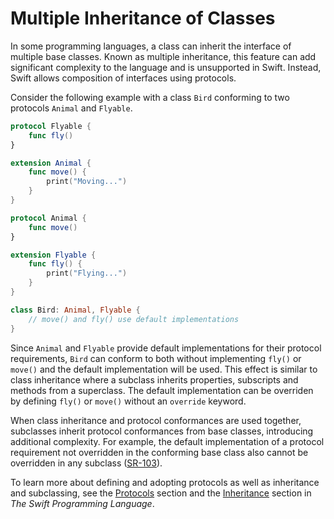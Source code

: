 # Multiple Inheritance of Classes

In some programming languages, a class can inherit the interface of multiple base classes. Known as multiple inheritance, this feature can add significant complexity to the language and is unsupported in Swift. Instead, Swift allows composition of interfaces using protocols.

Consider the following example with a class `Bird` conforming to two protocols `Animal` and `Flyable`.

```swift
protocol Flyable {
    func fly()
}

extension Animal {
    func move() {
        print("Moving...")
    }
}

protocol Animal {
    func move()
}

extension Flyable {
    func fly() {
        print("Flying...")
    }
}

class Bird: Animal, Flyable {
    // move() and fly() use default implementations
}
```

Since `Animal` and `Flyable` provide default implementations for their protocol requirements, `Bird` can conform to both without implementing `fly()` or `move()` and the default implementation will be used. This effect is similar to class inheritance where a subclass inherits properties, subscripts and methods from a superclass. The default implementation can be overriden by defining `fly()` or `move()` without an `override` keyword.

When class inheritance and protocol conformances are used together, subclasses inherit protocol conformances from base classes, introducing additional complexity. For example, the default implementation of a protocol requirement not overridden in the conforming base class also cannot be overridden in any subclass ([SR-103](https://bugs.swift.org/browse/SR-103)).

To learn more about defining and adopting protocols as well as inheritance and subclassing, see the [Protocols](https://docs.swift.org/swift-book/LanguageGuide/Protocols.html) section and the [Inheritance](https://docs.swift.org/swift-book/LanguageGuide/Inheritance.html) section in _The Swift Programming Language_.

